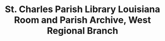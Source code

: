 ---
layout: repo
title: "St. Charles Parish Library Louisiana Room and Parish Archive, West Regional Branch"
id: 24948
permalink: repos/24948/
---